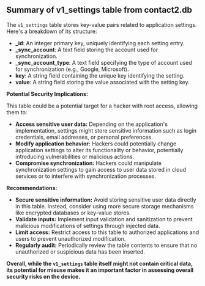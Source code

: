 ## Summary of v1_settings table from contact2.db

The `v1_settings` table stores key-value pairs related to application settings. Here's a breakdown of its structure:

* **_id**: An integer primary key, uniquely identifying each setting entry.
* **_sync_account**: A text field storing the account used for synchronization.
* **_sync_account_type**: A text field specifying the type of account used for synchronization (e.g., Google, Microsoft).
* **key**: A string field containing the unique key identifying the setting.
* **value**: A string field storing the value associated with the setting key.

**Potential Security Implications:**

This table could be a potential target for a hacker with root access, allowing them to:

* **Access sensitive user data:** Depending on the application's implementation, settings might store sensitive information such as login credentials, email addresses, or personal preferences. 
* **Modify application behavior:** Hackers could potentially change application settings to alter its functionality or behavior, potentially introducing vulnerabilities or malicious actions.
* **Compromise synchronization:** Hackers could manipulate synchronization settings to gain access to user data stored in cloud services or to interfere with synchronization processes.

**Recommendations:**

* **Secure sensitive information:** Avoid storing sensitive user data directly in this table. Instead, consider using more secure storage mechanisms like encrypted databases or key-value stores.
* **Validate inputs:** Implement input validation and sanitization to prevent malicious modifications of settings through injected data.
* **Limit access:** Restrict access to this table to authorized applications and users to prevent unauthorized modification.
* **Regularly audit:** Periodically review the table contents to ensure that no unauthorized or suspicious data has been inserted.

**Overall, while the `v1_settings` table itself might not contain critical data, its potential for misuse makes it an important factor in assessing overall security risks on the device.** 
